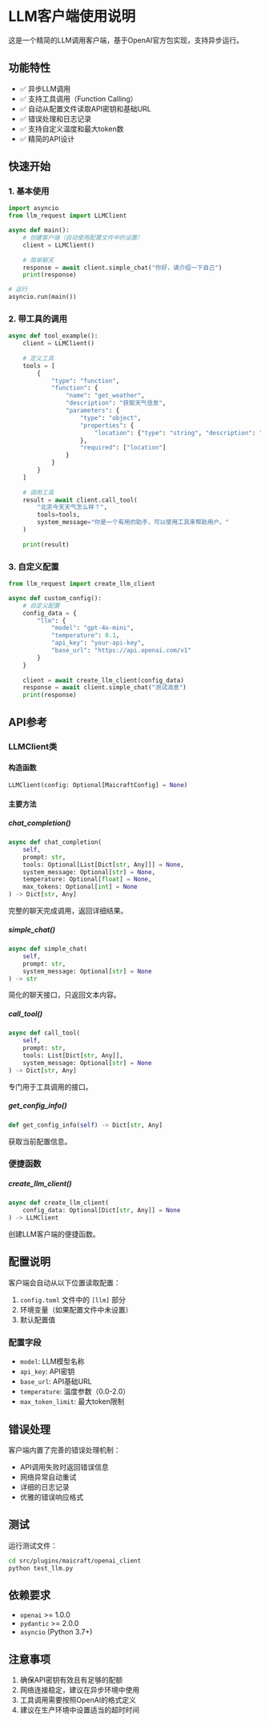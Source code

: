 # LLM客户端使用说明

这是一个精简的LLM调用客户端，基于OpenAI官方包实现，支持异步运行。

## 功能特性

- ✅ 异步LLM调用
- ✅ 支持工具调用（Function Calling）
- ✅ 自动从配置文件读取API密钥和基础URL
- ✅ 错误处理和日志记录
- ✅ 支持自定义温度和最大token数
- ✅ 精简的API设计

## 快速开始

### 1. 基本使用

```python
import asyncio
from llm_request import LLMClient

async def main():
    # 创建客户端（自动使用配置文件中的设置）
    client = LLMClient()
    
    # 简单聊天
    response = await client.simple_chat("你好，请介绍一下自己")
    print(response)

# 运行
asyncio.run(main())
```

### 2. 带工具的调用

```python
async def tool_example():
    client = LLMClient()
    
    # 定义工具
    tools = [
        {
            "type": "function",
            "function": {
                "name": "get_weather",
                "description": "获取天气信息",
                "parameters": {
                    "type": "object",
                    "properties": {
                        "location": {"type": "string", "description": "城市名称"}
                    },
                    "required": ["location"]
                }
            }
        }
    ]
    
    # 调用工具
    result = await client.call_tool(
        "北京今天天气怎么样？",
        tools=tools,
        system_message="你是一个有用的助手，可以使用工具来帮助用户。"
    )
    
    print(result)
```

### 3. 自定义配置

```python
from llm_request import create_llm_client

async def custom_config():
    # 自定义配置
    config_data = {
        "llm": {
            "model": "gpt-4o-mini",
            "temperature": 0.1,
            "api_key": "your-api-key",
            "base_url": "https://api.openai.com/v1"
        }
    }
    
    client = await create_llm_client(config_data)
    response = await client.simple_chat("测试消息")
    print(response)
```

## API参考

### LLMClient类

#### 构造函数
```python
LLMClient(config: Optional[MaicraftConfig] = None)
```

#### 主要方法

##### chat_completion()
```python
async def chat_completion(
    self,
    prompt: str,
    tools: Optional[List[Dict[str, Any]]] = None,
    system_message: Optional[str] = None,
    temperature: Optional[float] = None,
    max_tokens: Optional[int] = None
) -> Dict[str, Any]
```

完整的聊天完成调用，返回详细结果。

##### simple_chat()
```python
async def simple_chat(
    self,
    prompt: str,
    system_message: Optional[str] = None
) -> str
```

简化的聊天接口，只返回文本内容。

##### call_tool()
```python
async def call_tool(
    self,
    prompt: str,
    tools: List[Dict[str, Any]],
    system_message: Optional[str] = None
) -> Dict[str, Any]
```

专门用于工具调用的接口。

##### get_config_info()
```python
def get_config_info(self) -> Dict[str, Any]
```

获取当前配置信息。

### 便捷函数

##### create_llm_client()
```python
async def create_llm_client(
    config_data: Optional[Dict[str, Any]] = None
) -> LLMClient
```

创建LLM客户端的便捷函数。

## 配置说明

客户端会自动从以下位置读取配置：

1. `config.toml` 文件中的 `[llm]` 部分
2. 环境变量（如果配置文件中未设置）
3. 默认配置值

### 配置字段

- `model`: LLM模型名称
- `api_key`: API密钥
- `base_url`: API基础URL
- `temperature`: 温度参数（0.0-2.0）
- `max_token_limit`: 最大token限制

## 错误处理

客户端内置了完善的错误处理机制：

- API调用失败时返回错误信息
- 网络异常自动重试
- 详细的日志记录
- 优雅的错误响应格式

## 测试

运行测试文件：

```bash
cd src/plugins/maicraft/openai_client
python test_llm.py
```

## 依赖要求

- `openai` >= 1.0.0
- `pydantic` >= 2.0.0
- `asyncio` (Python 3.7+)

## 注意事项

1. 确保API密钥有效且有足够的配额
2. 网络连接稳定，建议在异步环境中使用
3. 工具调用需要按照OpenAI的格式定义
4. 建议在生产环境中设置适当的超时时间
